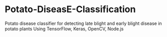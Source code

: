 # Potato-DiseasE-Classification
Potato disease classifier for detecting late blight and early blight disease in potato plants Using TensorFlow, Keras, OpenCV, Node.js
